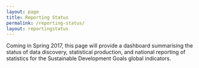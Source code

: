 ```yaml
---
layout: page
title: Reporting Status
permalink: /reporting-status/
layout: reportingstatus
---
```


Coming in Spring 2017, this page will provide a dashboard summarising the status of data discovery, statistical production, and national reporting of statistics for the Sustainable Development Goals global indicators.
